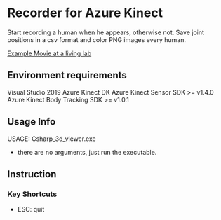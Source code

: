 # Recorder for Azure Kinect

Start recording a human when he appears, otherwise not.
Save joint positions in a csv format and color PNG images every human.

[Example Movie at a living lab](https://youtu.be/yrhxCEUvvkY)

## Environment requirements

Visual Studio 2019
Azure Kinect DK
Azure Kinect Sensor SDK >= v1.4.0
Azure Kinect Body Tracking SDK >= v1.0.1

## Usage Info

USAGE: Csharp_3d_viewer.exe
* there are no arguments, just run the executable.

## Instruction

### Key Shortcuts
* ESC: quit